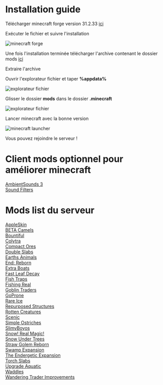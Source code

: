 # Installation guide

Télécharger minecraft forge version 31.2.33 [ici](https://adfoc.us/serve/sitelinks/?id=271228&url=https://files.minecraftforge.net/maven/net/minecraftforge/forge/1.15.2-31.2.33/forge-1.15.2-31.2.33-installer.jar)

Exécuter le fichier et suivre l'installation

![minecraft forge](https://image.noelshack.com/fichiers/2020/32/4/1596723179-2.png)

Une fois l'installation terminée télécharger l'archive contenant le dossier mods [ici](https://github.com/Guillaume-Vidal/minecraft-forge-1.15/archive/master.zip)

Extraire l'archive

Ouvrir l'explorateur fichier et taper **%appdata%**

![explorateur fichier](https://image.noelshack.com/fichiers/2020/32/4/1596721361-3.png)

Glisser le dossier **mods** dans le dossier **.minecraft**

![explorateur fichier](https://image.noelshack.com/fichiers/2020/32/4/1596721558-4.png)

Lancer minecraft avec la bonne version

![minecraft launcher](https://image.noelshack.com/fichiers/2020/32/4/1596721659-5.png)

Vous pouvez rejoindre le serveur !

# Client mods optionnel pour améliorer minecraft

[AmbientSounds 3](https://www.curseforge.com/minecraft/mc-mods/ambientsounds)  
[Sound Filters](https://www.curseforge.com/minecraft/mc-mods/sound-filters)

# Mods list du serveur

[AppleSkin](https://www.curseforge.com/minecraft/mc-mods/appleskin)  
[BETA Camels](https://www.curseforge.com/minecraft/mc-mods/camels)  
[Bountiful](https://www.curseforge.com/minecraft/mc-mods/bountiful)  
[Colytra](https://www.curseforge.com/minecraft/mc-mods/colytra)  
[Compact Ores](https://www.curseforge.com/minecraft/mc-mods/compact-ores)  
[Double Slabs](https://www.curseforge.com/minecraft/mc-mods/double-slabs)  
[Earths Animals](https://www.curseforge.com/minecraft/mc-mods/earths-animals)  
[End: Reborn](https://www.curseforge.com/minecraft/mc-mods/end-reborn)  
[Extra Boats](https://www.curseforge.com/minecraft/mc-mods/extra-boats)  
[Fast Leaf Decay](https://www.curseforge.com/minecraft/mc-mods/fast-leaf-decay)  
[Fish Traps](https://www.curseforge.com/minecraft/mc-mods/fish-traps)  
[Fishing Real](https://www.curseforge.com/minecraft/mc-mods/fishing-real)  
[Goblin Traders](https://www.curseforge.com/minecraft/mc-mods/goblin-traders)  
[GoProne](https://www.curseforge.com/minecraft/mc-mods/goprone)  
[Rare Ice](https://www.curseforge.com/minecraft/mc-mods/rare-ice)  
[Repurposed Structures](https://www.curseforge.com/minecraft/mc-mods/repurposed-structures)  
[Rotten Creatures](https://www.curseforge.com/minecraft/mc-mods/rotten-creatures)  
[Scenic](https://www.curseforge.com/minecraft/mc-mods/scenic)  
[Simple Ostriches](https://www.curseforge.com/minecraft/mc-mods/simple-ostriches)  
[SlimyBoyos](https://www.curseforge.com/minecraft/mc-mods/slimyboyos)  
[Snow! Real Magic!](https://www.curseforge.com/minecraft/mc-mods/snow-real-magic)  
[Snow Under Trees](https://www.curseforge.com/minecraft/mc-mods/snow-under-trees)  
[Straw Golem Reborn](https://www.curseforge.com/minecraft/mc-mods/strawgolem-reborn)  
[Swamp Expansion](https://www.curseforge.com/minecraft/mc-mods/swamp-expansion)  
[The Endergetic Expansion](https://www.curseforge.com/minecraft/mc-mods/endergetic)  
[Torch Slabs](https://www.curseforge.com/minecraft/mc-mods/torchslabs-mod)  
[Upgrade Aquatic](https://www.curseforge.com/minecraft/mc-mods/upgrade-aquatic)  
[Waddles](https://www.curseforge.com/minecraft/mc-mods/waddles)  
[Wandering Trader Improvements](https://www.curseforge.com/minecraft/mc-mods/wandering-trader-improvements)  
